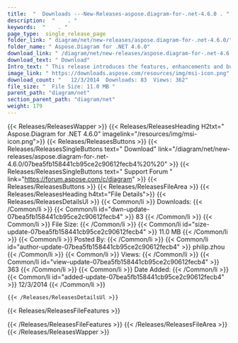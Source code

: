 ```yaml
---
title:  "  Downloads ---New-Releases-aspose.diagram-for-.net-4.6.0 . " 
description:  "    . " 
keywords:  "    . " 
page_type:  single_release_page
folder_link: " diagram/net/new-releases/aspose.diagram-for-.net-4.6.0/"
folder_name: " Aspose.Diagram for .NET 4.6.0"
download_link: " /diagram/net/new-releases/aspose.diagram-for-.net-4.6.0/07bea5fb158441cb95ce2c90612fecb4"
download_text: " Download"
Intro_text: " This release introduces the features, enhancements and bug fixes as detailed bel..."
image_link: " https://downloads.aspose.com/resources/img/msi-icon.png"
download_count: "   12/3/2014  Downloads: 83  Views: 362"
file_size: "  File Size: 11.0 MB "
parent_path: "diagram/net"
section_parent_path: "diagram/net"
weight: 179 
---
```


{{< Releases/ReleasesWapper >}}
  {{< Releases/ReleasesHeading H2txt=" Aspose.Diagram for .NET 4.6.0" imagelink="/resources/img/msi-icon.png">}}
  {{< Releases/ReleasesButtons >}}
    {{< Releases/ReleasesSingleButtons text=" Download" link="/diagram/net/new-releases/aspose.diagram-for-.net-4.6.0/07bea5fb158441cb95ce2c90612fecb4%20%20" >}}
    {{< Releases/ReleasesSingleButtons text=" Support Forum " link="https://forum.aspose.com/c/diagram" >}}
  {{< Releases/ReleasesButtons >}}
  {{< Releases/ReleasesFileArea >}}
    {{< Releases/ReleasesHeading h4txt="File Details">}}
    {{< Releases/ReleasesDetailsUl >}}
            {{< Common/li  >}} Downloads: {{< /Common/li >}} 
      {{< Common/li id="dwn-update-07bea5fb158441cb95ce2c90612fecb4" >}} 83 {{< /Common/li >}} 
      {{< Common/li  >}} File Size: {{< /Common/li >}} 
      {{< Common/li id="size-update-07bea5fb158441cb95ce2c90612fecb4" >}} 11.0 MB {{< /Common/li >}} 
      {{< Common/li  >}} Posted By: {{< /Common/li >}} 
      {{< Common/li id="author-update-07bea5fb158441cb95ce2c90612fecb4" >}} philip.zhou {{< /Common/li >}} 
      {{< Common/li  >}} Views: {{< /Common/li >}} 
      {{< Common/li id="view-update-07bea5fb158441cb95ce2c90612fecb4" >}} 363 {{< /Common/li >}} 
      {{< Common/li  >}} Date Added: {{< /Common/li >}} 
      {{< Common/li id="added-update-07bea5fb158441cb95ce2c90612fecb4" >}} 12/3/2014 {{< /Common/li >}} 

    {{< /Releases/ReleasesDetailsUl >}}

  {{< Releases/ReleasesFileFeatures >}}
      
  {{< /Releases/ReleasesFileFeatures >}}
 {{< /Releases/ReleasesFileArea >}}
{{< /Releases/ReleasesWapper >}}


